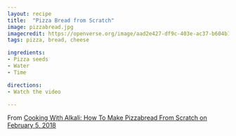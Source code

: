 ```yaml
---
layout: recipe
title:  "Pizza Bread from Scratch"
image: pizzabread.jpg
imagecredit: https://openverse.org/image/aad2e427-df9c-403e-ac37-b604b16eadd5
tags: pizza, bread, cheese

ingredients:
- Pizza seeds
- Water
- Time

directions:
- Watch the video

---
```


From [Cooking With Alkali: How To Make Pizzabread From Scratch on February 5, 2018](https://www.youtube.com/watch?v=kBgjT6GCSs8&list=PLQYPT6tB8lNZiHXGgc2kKrcj1FABFiiek&index=15)
